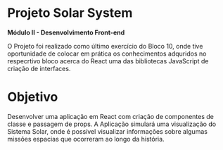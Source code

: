 # Projeto Solar System

**Módulo II - Desenvolvimento Front-end**

O Projeto foi realizado como último exercício do Bloco 10, onde tive oportunidade de colocar em prática os conhecimentos adquridos no respecrtivo bloco acerca do React uma das bibliotecas JavaScript de criação de interfaces.

# Objetivo

Desenvolver uma aplicação em React com criação de componentes de classe e passagem de props. A Aplicação simulará uma visualização do Sistema Solar, onde é possível visualizar informações sobre algumas missões espacias que ocorreram ao longo da história.

<!-- Olá, Tryber!

Esse é apenas um arquivo inicial para o README do seu projeto.

É essencial que você preencha esse documento por conta própria, ok?

Não deixe de usar nossas dicas de escrita de README de projetos, e deixe sua criatividade brilhar!

⚠️ IMPORTANTE: você precisa deixar nítido:
- quais arquivos/pastas foram desenvolvidos por você; 
- quais arquivos/pastas foram desenvolvidos por outra pessoa estudante;
- quais arquivos/pastas foram desenvolvidos pela Trybe.

-->
